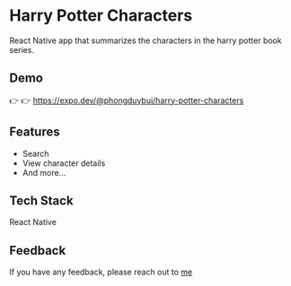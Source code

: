 # Harry Potter Characters

React Native app that summarizes the characters in the harry potter book series.

## Demo

:point_right: :point_right:
https://expo.dev/@phongduybui/harry-potter-characters

## Features

- Search
- View character details
- And more...

## Tech Stack

React Native

## Feedback

If you have any feedback, please reach out to [me](mailto:buiduyphong921@gmail.com)
